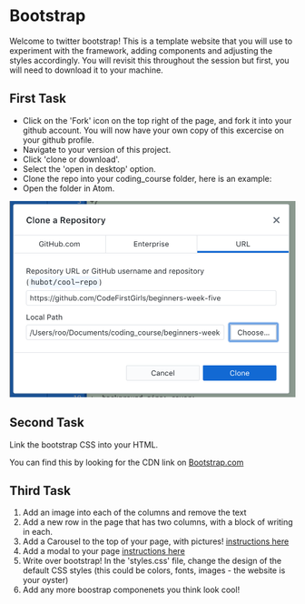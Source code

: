 # Bootstrap

Welcome to twitter bootstrap! This is a template website that you will use to experiment with the framework, adding components and adjusting the styles accordingly. You will revisit this throughout the session but first, you will need to download it to your machine.

## First Task
- Click on the 'Fork' icon on the top right of the page, and fork it into your github account.
You will now have your own copy of this excercise on your github profile.
- Navigate to your version of this project.
- Click 'clone or download'.
- Select the 'open in desktop' option.
- Clone the repo into your coding_course folder, here is an example:
- Open the folder in Atom.

![Example of how to clone into folder using github desktop](./images/clone-in-desktop-example.png)


## Second Task
Link the bootstrap CSS into your HTML.

You can find this by looking for the CDN link on [Bootstrap.com](https://getbootstrap.com/docs/4.1/getting-started/introduction/)


## Third Task
1. Add an image into each of the columns and remove the text
2. Add a new row in the page that has two columns, with a block of writing in each.
3. Add a Carousel to the top of your page, with pictures! [instructions here](https://getbootstrap.com/docs/4.1/components/carousel/)
4. Add a modal to your page [instructions here](https://getbootstrap.com/docs/4.1/components/modal/)
5. Write over bootstrap! In the 'styles.css' file, change the design of the default CSS styles (this could be colors, fonts, images - the website is your oyster)
6. Add any more boostrap componenets you think look cool!

